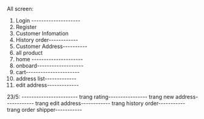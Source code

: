 All screen:

1. Login --------------------
2. Register
3. Customer Infomation
4. History order------------
5. Customer Address----------
6. all product
7. home ---------------------
8. onboard-------------------
9. cart----------------------
10. address list-------------
11. edit address-------------

23/5: -----------------------
trang rating----------------
trang new address------------
trang edit address------------
trang history order-----------
trang order shipper-----------
